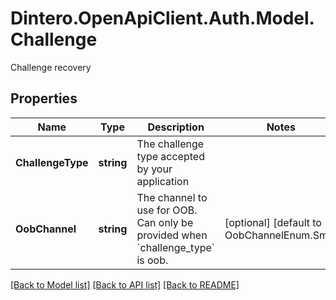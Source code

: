 # Dintero.OpenApiClient.Auth.Model.Challenge
Challenge recovery

## Properties

Name | Type | Description | Notes
------------ | ------------- | ------------- | -------------
**ChallengeType** | **string** | The challenge type accepted by your application  | 
**OobChannel** | **string** | The channel to use for OOB. Can only be provided when &#x60;challenge_type&#x60; is oob.  | [optional] [default to OobChannelEnum.Sms]

[[Back to Model list]](../README.md#documentation-for-models) [[Back to API list]](../README.md#documentation-for-api-endpoints) [[Back to README]](../README.md)

